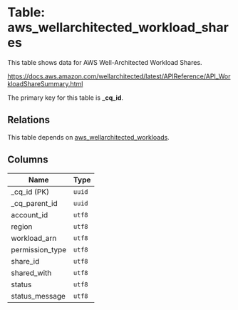 # Table: aws_wellarchitected_workload_shares

This table shows data for AWS Well-Architected Workload Shares.

https://docs.aws.amazon.com/wellarchitected/latest/APIReference/API_WorkloadShareSummary.html

The primary key for this table is **_cq_id**.

## Relations

This table depends on [aws_wellarchitected_workloads](aws_wellarchitected_workloads.md).

## Columns

| Name          | Type          |
| ------------- | ------------- |
|_cq_id (PK)|`uuid`|
|_cq_parent_id|`uuid`|
|account_id|`utf8`|
|region|`utf8`|
|workload_arn|`utf8`|
|permission_type|`utf8`|
|share_id|`utf8`|
|shared_with|`utf8`|
|status|`utf8`|
|status_message|`utf8`|